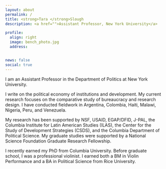 ```yaml
---
layout: about
permalink: /
title: <strong>Tara </strong>Slough
description: <a href="">Assistant Professor, New York University</a>

profile:
  align: right
  image: bench_photo.jpg
  address:


news: false
social: true
---
```

I am an Assistant Professor in the Department of Politics at New York University.

I write on the political economy of institutions and development. My current research focuses on the comparative study of bureaucracy and research design. I have conducted fieldwork in Argentina, Colombia, Haiti, Malawi, Nigeria, Peru, and Venezuela.

My research has been supported by NSF, USAID, EGAP/DFID, J-PAL, the Columbia Institute for Latin American Studies (ILAS), the Center for the Study of Development Strategies (CSDS), and the Columbia Department of Political Science. My graduate studies were supported by a National Science Foundation Graduate Research Fellowship. 

I recently earned my PhD from Columbia University. Before graduate school, I was a professional violinist. I earned both a BM in Violin Performance and a BA in Political Science from Rice University.